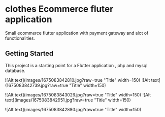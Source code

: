 # clothes Ecommerce fluter application

Small ecommerce flutter application with payment gateway and alot of functionalities.

## Getting Started

This project is a starting point for a Flutter application , php and mysql database.


![Alt text](images/1675083842810.jpg?raw=true "Title" width=150)
![Alt text](1675083842739.jpg?raw=true "Title" width=150)

![Alt text](images/1675083843026.jpg?raw=true "Title" width=150)
![Alt text](images/1675083842951.jpg?raw=true "Title" width=150)


![Alt text](images/1675083842880.jpg?raw=true "Title" width=150)

